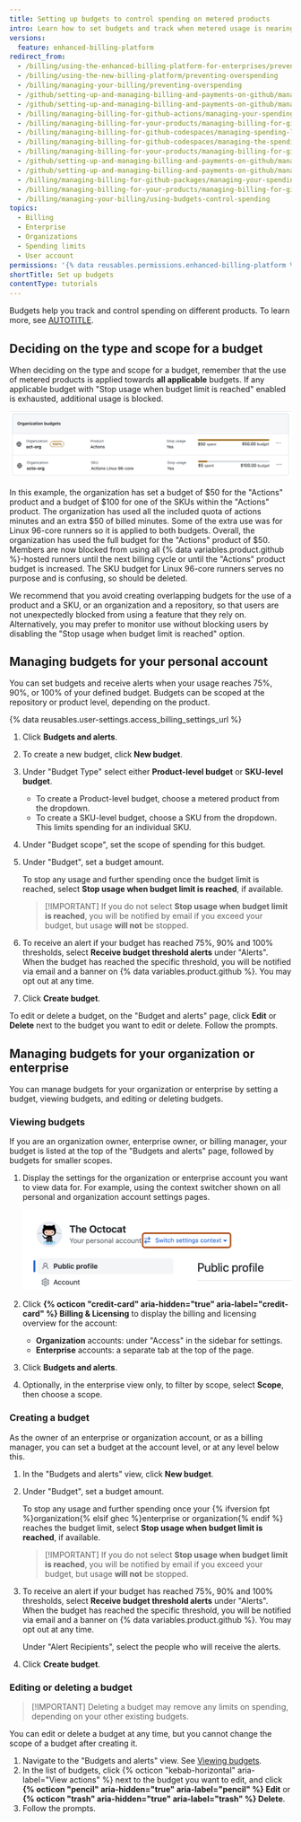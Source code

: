 ```yaml
---
title: Setting up budgets to control spending on metered products
intro: Learn how to set budgets and track when metered usage is nearing or above a budget threshold to prevent overspending.
versions:
  feature: enhanced-billing-platform
redirect_from:
  - /billing/using-the-enhanced-billing-platform-for-enterprises/preventing-overspending
  - /billing/using-the-new-billing-platform/preventing-overspending
  - /billing/managing-your-billing/preventing-overspending
  - /github/setting-up-and-managing-billing-and-payments-on-github/managing-your-spending-limit-for-github-actions
  - /github/setting-up-and-managing-billing-and-payments-on-github/managing-billing-for-github-actions/managing-your-spending-limit-for-github-actions
  - /billing/managing-billing-for-github-actions/managing-your-spending-limit-for-github-actions
  - /billing/managing-billing-for-your-products/managing-billing-for-github-actions/managing-your-spending-limit-for-github-actions
  - /billing/managing-billing-for-github-codespaces/managing-spending-limits-for-codespaces
  - /billing/managing-billing-for-github-codespaces/managing-the-spending-limit-for-github-codespaces
  - /billing/managing-billing-for-your-products/managing-billing-for-github-codespaces/managing-the-spending-limit-for-github-codespaces
  - /github/setting-up-and-managing-billing-and-payments-on-github/managing-your-spending-limit-for-github-packages
  - /github/setting-up-and-managing-billing-and-payments-on-github/managing-billing-for-github-packages/managing-your-spending-limit-for-github-packages
  - /billing/managing-billing-for-github-packages/managing-your-spending-limit-for-github-packages
  - /billing/managing-billing-for-your-products/managing-billing-for-github-packages/managing-your-spending-limit-for-github-packages
  - /billing/managing-your-billing/using-budgets-control-spending
topics:
  - Billing
  - Enterprise
  - Organizations
  - Spending limits
  - User account
permissions: '{% data reusables.permissions.enhanced-billing-platform %}'
shortTitle: Set up budgets
contentType: tutorials
---
```


Budgets help you track and control spending on different products. To learn more, see [AUTOTITLE](/billing/concepts/budgets-and-alerts).

## Deciding on the type and scope for a budget

When deciding on the type and scope for a budget, remember that the use of metered products is applied towards **all applicable** budgets. If any applicable budget with "Stop usage when budget limit is reached" enabled is exhausted, additional usage is blocked.

![Screenshot of budgets for "octo-org": "Actions" budget is $50 and "Actions Linux 96-core" budget is $100. All the "Actions" budget has been used.](/assets/images/help/billing/org-budget-example.png)

In this example, the organization has set a budget of $50 for the "Actions" product and a budget of $100 for one of the SKUs within the "Actions" product. The organization has used all the included quota of actions minutes and an extra $50 of billed minutes. Some of the extra use was for Linux 96-core runners so it is applied to both budgets. Overall, the organization has used the full budget for the "Actions" product of $50. Members are now blocked from using all {% data variables.product.github %}-hosted runners until the next billing cycle or until the "Actions" product budget is increased. The SKU budget for Linux 96-core runners serves no purpose and is confusing, so should be deleted.

We recommend that you avoid creating overlapping budgets for the use of a product and a SKU, or an organization and a repository, so that users are not unexpectedly blocked from using a feature that they rely on. Alternatively, you may prefer to monitor use without blocking users by disabling the "Stop usage when budget limit is reached" option.

## Managing budgets for your personal account

You can set budgets and receive alerts when your usage reaches 75%, 90%, or 100% of your defined budget. Budgets can be scoped at the repository or product level, depending on the product.

{% data reusables.user-settings.access_billing_settings_url %}
1. Click **Budgets and alerts**.
1. To create a new budget, click **New budget**.
1. Under "Budget Type" select either **Product-level budget** or **SKU-level budget**.

   * To create a Product-level budget, choose a metered product from the dropdown.
   * To create a SKU-level budget, choose a SKU from the dropdown. This limits spending for an individual SKU.

1. Under "Budget scope", set the scope of spending for this budget.
1. Under "Budget", set a budget amount.

   To stop any usage and further spending once the budget limit is reached, select **Stop usage when budget limit is reached**, if available.

   >[!IMPORTANT] If you do not select **Stop usage when budget limit is reached**, you will be notified by email if you exceed your budget, but usage **will not** be stopped.

1. To receive an alert if your budget has reached 75%, 90% and 100% thresholds, select **Receive budget threshold alerts** under "Alerts". When the budget has reached the specific threshold, you will be notified via email and a banner on {% data variables.product.github %}. You may opt out at any time.
1. Click **Create budget**.

To edit or delete a budget, on the "Budget and alerts" page, click **Edit** or **Delete** next to the budget you want to edit or delete. Follow the prompts.

## Managing budgets for your organization or enterprise

You can manage budgets for your organization or enterprise by setting a budget, viewing budgets, and editing or deleting budgets.

### Viewing budgets

If you are an organization owner, enterprise owner, or billing manager, your budget is listed at the top of the "Budgets and alerts" page, followed by budgets for smaller scopes.

1. Display the settings for the organization or enterprise account you want to view data for. For example, using the context switcher shown on all personal and organization account settings pages.

   ![Screenshot of the "Public profile" settings for The Octocat. Next to "Your personal profile," a "Switch settings context" link is outlined in orange.](/assets/images/help/settings/context-switcher-button.png)

1. Click **{% octicon "credit-card" aria-hidden="true" aria-label="credit-card" %} Billing & Licensing** to display the billing and licensing overview for the account:
   * **Organization** accounts: under "Access" in the sidebar for settings.
   * **Enterprise** accounts: a separate tab at the top of the page.

1. Click **Budgets and alerts**.
1. Optionally, in the enterprise view only, to filter by scope, select **Scope**, then choose a scope.

### Creating a budget

As the owner of an enterprise or organization account, or as a billing manager, you can set a budget at the account level, or at any level below this.

1. In the "Budgets and alerts" view, click **New budget**.
1. Under "Budget", set a budget amount.

   To stop any usage and further spending once your {% ifversion fpt %}organization{% elsif ghec %}enterprise or organization{% endif %} reaches the budget limit, select **Stop usage when budget limit is reached**, if available.

   >[!IMPORTANT] If you do not select **Stop usage when budget limit is reached**, you will be notified by email if you exceed your budget, but usage **will not** be stopped.

1. To receive an alert if your budget has reached 75%, 90% and 100% thresholds, select **Receive budget threshold alerts** under "Alerts". When the budget has reached the specific threshold, you will be notified via email and a banner on {% data variables.product.github %}. You may opt out at any time.

   Under "Alert Recipients", select the people who will receive the alerts.

1. Click **Create budget**.

### Editing or deleting a budget

>[!IMPORTANT] Deleting a budget may remove any limits on spending, depending on your other existing budgets.

You can edit or delete a budget at any time, but you cannot change the scope of a budget after creating it.

1. Navigate to the "Budgets and alerts" view. See [Viewing budgets](#viewing-budgets).
1. In the list of budgets, click {% octicon "kebab-horizontal" aria-label="View actions" %} next to the budget you want to edit, and click **{% octicon "pencil" aria-hidden="true" aria-label="pencil" %} Edit** or **{% octicon "trash" aria-hidden="true" aria-label="trash" %} Delete**.
1. Follow the prompts.
